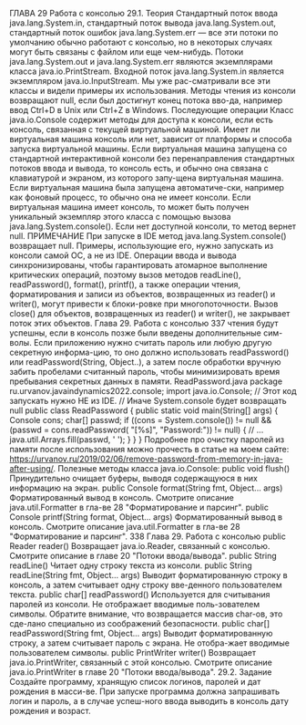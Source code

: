 ГЛАВА 29  Работа с консолью 29.1. Теория Стандартный поток ввода java.lang.System.in, стандартный поток вывода java.lang.System.out, стандартный поток ошибок java.lang.System.err — все эти потоки по умолчанию обычно работают с консолью, но в некоторых случаях могут быть связаны с файлом или еще чем-нибудь. Потоки java.lang.System.out и java.lang.System.err являются экземплярами класса java.io.PrintStream. Входной поток java.lang.System.in является экземпляром java.io.InputStream. Мы уже рас-сматривали все эти классы и видели примеры их использования. 
Методы чтения из консоли возвращают null, если был достигнут конец потока вво-да, например ввод Ctrl+D в Unix или Ctrl+Z в Windows. Последующие операции   Класс java.io.Console содержит методы для доступа к консоли, если есть консоль, связанная с текущей виртуальной машиной. 
Имеет ли виртуальная машина консоль или нет, зависит от платформы и способа запуска виртуальной машины. Если виртуальная машина запущена со стандартной интерактивной консоли без перенаправления стандартных потоков ввода и вывода, то консоль есть, и обычно она связана с клавиатурой и экраном, из которого запу-щена виртуальная машина. Если виртуальная машина была запущена автоматиче-ски, например как фоновый процесс, то обычно она не имеет консоли. 
Если виртуальная машина имеет консоль, то может быть получен уникальный экземпляр этого класса с помощью вызова java.lang.System.console(). Если нет доступной консоли, то метод вернет null. 
ПРИМЕЧАНИЕ При запуске в IDE метод java.lang.System.console() возвращает null. Примеры, использующие его, нужно запускать из консоли самой ОС, а не из IDE. 
Операции ввода и вывода синхронизированы, чтобы гарантировать атомарное выполнение критических операций, поэтому вызов методов readLine(), readPassword(), format(), printf(), а также операции чтения, форматирования и записи из объектов, возвращенных из reader() и writer(), могут привести к блоки-ровке при многопоточности. 
Вызов close() для объектов, возвращенных из reader() и writer(), не закрывает поток этих объектов. 
Глава 29. Работа с консолью 337 чтения будут успешны, если в консоль позже были введены дополнительные сим-волы. 
Если приложению нужно считать пароль или любую другую секретную информа-цию, то оно должно использовать readPassword() или readPassword(String, Object..), а затем после обработки вручную забить пробелами считанный пароль, чтобы минимизировать время пребывания секретных данных в памяти. 
ReadPassword.java package ru.urvanov.javaindynamics2022.console; 
 import java.io.Console; 
 // Этот код запускать нужно НЕ из IDE. // Иначе System.console будет возвращать null public class ReadPassword {  public static void main(String[] args) {  Console cons; 
 char[] passwd; 
 if ((cons = System.console()) != null &&  (passwd = cons.readPassword(  "[%s]", "Password:")) != null) {  // ... 
 java.util.Arrays.fill(passwd, ' '); 
 }  } }  Подробнее про очистку паролей из памяти после использования можно прочесть в статье на моем сайте: https://urvanov.ru/2019/02/06/remove-password-from-memory-in-java-after-using/. 
Полезные методы класса java.io.Console: 
public void flush() Принудительно очищает буферы, выводя содержащуюся в них информацию на экран. 
 public Console format(String fmt,  Object... args) Форматированный вывод в консоль. Смотрите описание java.util.Formatter в гла-ве 28 "Форматирование и парсинг". 
 public Console printf(String format,  Object... args) Форматированный вывод в консоль. Смотрите описание java.util.Formatter в гла-ве 28 "Форматирование и парсинг". 
338 Глава 29. Работа с консолью public Reader reader() Возвращает java.io.Reader, связанный с консолью. Смотрите описание в главе 20 "Потоки ввода/вывода". 
 public String readLine() Читает одну строку текста из консоли. 
 public String readLine(String fmt,  Object... args) Выводит форматированную строку в консоль, а затем считывает одну строку вве-денного пользователем текста. 
 public char[] readPassword() Используется для считывания паролей из консоли. Не отображает вводимые поль-зователем символы. Обратите внимание, что возвращается массив char-ов, это сде-лано специально из соображений безопасности.  public char[] readPassword(String fmt,  Object... args) Выводит форматированную строку, а затем считывает пароль с экрана. Не отобра-жает вводимые пользователем символы. 
 public PrintWriter writer() Возвращает java.io.PrintWriter, связанный с этой консолью. Смотрите описание java.io.PrintWriter в главе 20 "Потоки ввода/вывода". 
 29.2. Задание Создайте программу, хранящую список логинов, паролей и дат рождения в масси-ве. При запуске программа должна запрашивать логин и пароль, а в случае успеш-ного ввода выводить в консоль дату рождения и возраст.